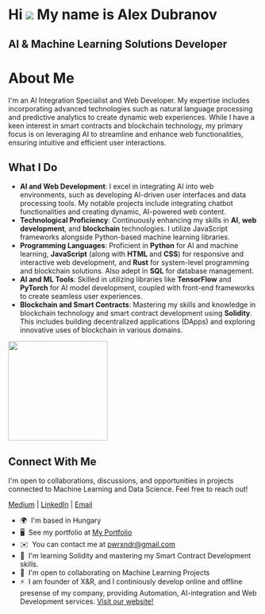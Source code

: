 Hi ![](https://user-images.githubusercontent.com/18350557/176309783-0785949b-9127-417c-8b55-ab5a4333674e.gif) My name is Alex Dubranov
==========================================================================================================================================

AI & Machine Learning Solutions Developer
------------------------------------------

# About Me

I'm an AI Integration Specialist and Web Developer. My expertise includes incorporating advanced technologies such as natural language processing and predictive analytics to create dynamic web experiences. While I have a keen interest in smart contracts and blockchain technology, my primary focus is on leveraging AI to streamline and enhance web functionalities, ensuring intuitive and efficient user interactions.

## What I Do

- **AI and Web Development**: I excel in integrating AI into web environments, such as developing AI-driven user interfaces and data processing tools. My notable projects include integrating chatbot functionalities and creating dynamic, AI-powered web content.
- **Technological Proficiency**: Continuously enhancing my skills in **AI**, **web development**, and **blockchain** technologies. I utilize JavaScript frameworks alongside Python-based machine learning libraries.
- **Programming Languages**: Proficient in **Python** for AI and machine learning, **JavaScript** (along with **HTML** and **CSS**) for responsive and interactive web development, and **Rust** for system-level programming and blockchain solutions. Also adept in **SQL** for database management.
- **AI and ML Tools**: Skilled in utilizing libraries like **TensorFlow** and **PyTorch** for AI model development, coupled with front-end frameworks to create seamless user experiences.
- **Blockchain and Smart Contracts**: Mastering my skills and knowledge in blockchain technology and smart contract development using **Solidity**. This includes building decentralized applications (DApps) and exploring innovative uses of blockchain in various domains.

<a href="https://github.com/PWRXNDR/convoychat">
  <img height=200 align="center" src="https://github-readme-stats.vercel.app/api/top-langs?username=PWRXNDR&hide_progress=true&theme=tokyonight&layout=compact&langs_count=9&card_width=320" />
</a>

## Connect With Me

I'm open to collaborations, discussions, and opportunities in projects connected to Machine Learning and Data Science. Feel free to reach out!

[Medium](https://medium.com/@pwrxndr) | [LinkedIn](https://www.linkedin.com/in/aleksandr-dubranov-394481281/) | [Email](mailto:pwrxndr@gmail.com)


* 🌍  I'm based in Hungary
* 🖥️  See my portfolio at [My Portfolio](https://pwrxndr.github.io/Alex_Dubranov/)
* ✉️  You can contact me at [pwrxndr@gmail.com](mailto:pwrxndr@gmail.com)
* 🧠  I'm learning Solidity and mastering my Smart Contract Development skills.
* 🤝  I'm open to collaborating on Machine Learning Projects
* ⚡  I am founder of X&R, and I continiously develop online and offline presense of my company, providing Automation, AI-integration and Web Development services. [Visit our website!](https://pwrxndr.github.io/xnr_website/)
